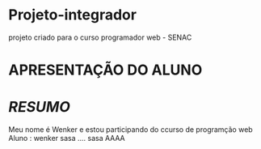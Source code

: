 # Projeto-integrador
projeto criado para o curso programador web - SENAC

# __APRESENTAÇÃO DO ALUNO__
# _RESUMO_ 
Meu nome é Wenker e estou participando do ccurso de programção web 
Aluno : wenker
sasa
....
sasa
AAAA